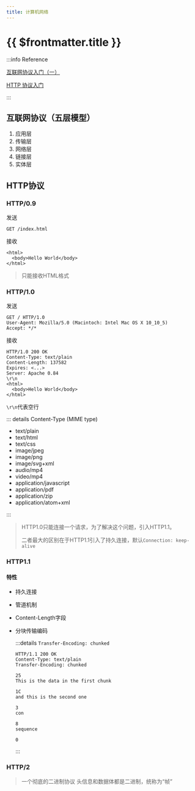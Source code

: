 ```yaml
---
title: 计算机网络
---
```

# {{ $frontmatter.title }}

:::info Reference

[互联网协议入门（一）](https://www.ruanyifeng.com/blog/2012/05/internet_protocol_suite_part_i.html)

[HTTP 协议入门](https://www.ruanyifeng.com/blog/2016/08/http.html)

:::


## 互联网协议（五层模型）

1. 应用层
2. 传输层
3. 网络层
4. 链接层
5. 实体层

## HTTP协议

### HTTP/0.9

发送

```http
GET /index.html
```

接收

```http
<html>
  <body>Hello World</body>
</html>
```

> 只能接收HTML格式

### HTTP/1.0

发送

```http
GET / HTTP/1.0
User-Agent: Mozilla/5.0 (Macintoch: Intel Mac OS X 10_10_5)
Accept: */*
```

接收

```http
HTTP/1.0 200 OK
Content-Type: text/plain
Content-Length: 137582
Expires: <...>
Server: Apache 0.84
\r\n
<html>
  <body>Hello World</body>
</html>
```

`\r\n`代表空行

::: details Content-Type (MIME type)

- text/plain
- text/html
- text/css
- image/jpeg
- image/png
- image/svg+xml
- audio/mp4
- video/mp4
- application/javascript
- application/pdf
- application/zip
- application/atom+xml

:::

> HTTP1.0只能连接一个请求，为了解决这个问题，引入HTTP1.1。
>
> 二者最大的区别在于HTTP1.1引入了持久连接，默认`Connection: keep-alive`

### HTTP1.1

#### 特性

- 持久连接

- 管道机制

- Content-Length字段

- 分块传输编码

  :::details `Transfer-Encoding: chunked`

  

  ```http
  HTTP/1.1 200 OK
  Content-Type: text/plain
  Transfer-Encoding: chunked
  
  25
  This is the data in the first chunk
  
  1C
  and this is the second one
  
  3
  con
  
  8
  sequence
  
  0
  ```

  

  :::

  

### HTTP/2

> 一个彻底的二进制协议
> 头信息和数据体都是二进制，统称为“帧”



